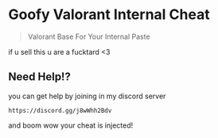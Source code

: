 # Goofy Valorant Internal Cheat
> Valorant Base For Your Internal Paste

if u sell this u are a fucktard <3

## Need Help!?

you can get help by joining in my discord server

```https://discord.gg/j8wWhh2Bdv```

and boom wow your cheat is injected!
